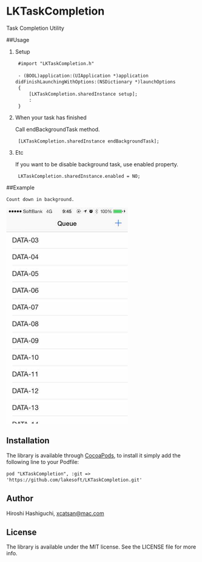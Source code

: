 LKTaskCompletion
================

Task Completion Utility

##Usage

1. Setup

        #import "LKTaskCompletion.h"
    
        - (BOOL)application:(UIApplication *)application didFinishLaunchingWithOptions:(NSDictionary *)launchOptions
        {
            [LKTaskCompletion.sharedInstance setup];
            :
        }

2. When your task has finished

    Call endBackgroundTask method.

        [LKTaskCompletion.sharedInstance endBackgroundTask];

3. Etc

    If you want to be disable background task, use enabled property.

        LKTaskCompletion.sharedInstance.enabled = NO;


##Example

	Count down in background.
	
![Image](/Docs/README-1.jpg)


## Installation

The library is available through [CocoaPods](http://cocoapods.org), to install
it simply add the following line to your Podfile:

    pod "LKTaskCompletion", :git => 'https://github.com/lakesoft/LKTaskCompletion.git'

## Author

Hiroshi Hashiguchi, xcatsan@mac.com

## License

The library is available under the MIT license. See the LICENSE file for more info.
